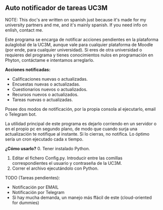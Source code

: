 Auto notificador de tareas UC3M
----

NOTE: This doc's are written on spanish just because it's made for my university partners and me, and it's mainly
spanish. If you need info on enlish, contact me.

Este programa se encarga de notificar acciones pendientes en la plataforma aulaglobal de la UC3M,
aunque vale para cualquier plataforma de Moodle (por ende, para cualquier universidad).
Si eres de otra universidad o requieres del programa y tienes conocimientos nulos en programación en Phyton,
contáctame e intentamos arreglarlo.


**Acciones notificadas:**

- Calificaciones nuevas o actualizadas.
- Encuestas nuevas o actualizadas.
- Cuestionarios nuevos o actualizados.
- Recursos nuevos o actualizados.
- Tareas nuevas o actualizadas.

Posee dos modos de notificación, por la propia consola al ejecutarlo, email o Telegram bot.

La utilidad principal de este programa es dejarlo corriendo en un servidor o en el propio pc en segundo plano, de modo que
cuando surja una actualización te notifique al instante. Si lo cierras, no notifica.
Lo óptimo sería un cron ejecutado cada x tiempo.

**¿Cómo usarlo?**
0. Tener instalado Python.
1. Editar el fichero Config.py. Introducir entre las comillas correspondientes el usuario y contraseña de la UC3M.
2. Correr el archivo ejecutándolo con Python.

TODO (Tareas pendientes): 
- Notificación por EMAIL
- Notificación por Telegram
- Si hay mucha demanda, un manejo más ffácil de este (cloud-oriented for dummies)